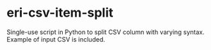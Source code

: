 # eri-csv-item-split
Single-use script in Python to split CSV column with varying syntax.
Example of input CSV is included.
